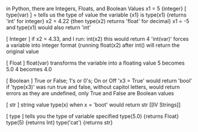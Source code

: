 in Python, there are Integers, Floats, and Boolean Values
	x1 = 5 {integer}
	[ type(var) ] = tells us the type of value the variable {x1} is
		type(x1) {returns 'int' for integer}
		x2 = 4.22 {then type(x2) returns 'float' for decimal}
				x1 = -5 and type(x1) would also return 'int'

[ Integer ]
	if x2 = 4.33, and I run:
	int(x2)
		this would return 4 
		'int(var)' forces a variable into integer format
				{running float(x2) after int() will return the original value

[ Float ]
	float(var) transforms the variable into a floating value
		5 becomes 5.0
		4 becomes 4.0

[ Boolean ]
	True or False; 1's or 0's; On or Off
		'x3 = True' would return 'bool' if 'type(x3)' was run
				true and false, without capitol letters, would return errors as they are undefined, only True and False are Boolean values

[ str ]
	string value
	type(x) when x = 'boot' would return str
	[[IV Strings]]

[ type ]
	tells you the type of variable specified
	type(5.0) {returns Float}
	type(5) {returns Int}
	type('cat') {returns str}